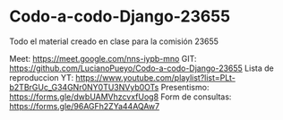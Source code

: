 # Codo-a-codo-Django-23655
Todo el material creado en clase para la comisión 23655

Meet: https://meet.google.com/nns-iypb-mno
GIT: https://github.com/LucianoPueyo/Codo-a-codo-Django-23655
Lista de reproduccion YT: https://www.youtube.com/playlist?list=PLt-b2TBrGUc_G34GNr0NY0TU3NVyb0OTs
Presentismo: https://forms.gle/dwbUAMVhzcvxfUog8
Form de consultas: https://forms.gle/96AGFh2ZYa44AQAw7